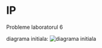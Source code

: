 # IP
Probleme laboratorul 6

diagrama initiala: ![diagrama initiala](https://github.com/dev-alberto/IP/tree/master/IP_lab6/lab06UMLclass.png)
